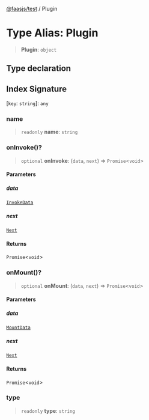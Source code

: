 [@faasjs/test](../README.md) / Plugin

# Type Alias: Plugin

> **Plugin**: `object`

## Type declaration

## Index Signature

 \[`key`: `string`\]: `any`

### name

> `readonly` **name**: `string`

### onInvoke()?

> `optional` **onInvoke**: (`data`, `next`) => `Promise`\<`void`\>

#### Parameters

##### data

[`InvokeData`](InvokeData.md)

##### next

[`Next`](Next.md)

#### Returns

`Promise`\<`void`\>

### onMount()?

> `optional` **onMount**: (`data`, `next`) => `Promise`\<`void`\>

#### Parameters

##### data

[`MountData`](MountData.md)

##### next

[`Next`](Next.md)

#### Returns

`Promise`\<`void`\>

### type

> `readonly` **type**: `string`
